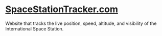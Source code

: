 # [SpaceStationTracker.com](http://spacestationtracker.com/)
Website that tracks the live position, speed, altitude, and visibility of the International Space Station.
